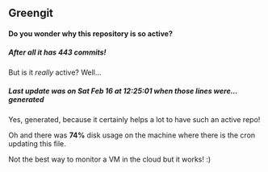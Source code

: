 ## Greengit

#### Do you wonder why this repository is so active?

##### After all it has 443 commits!

But is it *really* active? Well...

##### Last update was on Sat Feb 16 at 12:25:01 when those lines were... generated

Yes, generated, because it certainly helps a lot to have such an active repo!

Oh and there was **74%** disk usage on the machine
where there is the cron updating this file.

Not the best way to monitor a VM in the cloud but it works! :)
